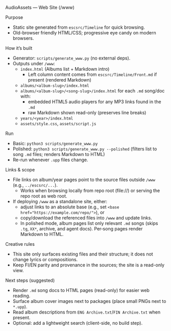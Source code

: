 AudioAssets — Web Site (/www)

Purpose
- Static site generated from `escsrc/Timeline` for quick browsing.
- Old-browser friendly HTML/CSS; progressive eye candy on modern browsers.

How it’s built
- Generator: `scripts/generate_www.py` (no external deps).
- Outputs under `/www`:
  - `index.html` (Albums list + Markdown intro)
    - Left column content comes from `escsrc/Timeline/Front.md` if present (rendered Markdown)
  - `albums/<album-slug>/index.html`
  - `albums/<album-slug>/<song-slug>/index.html` for each `.md` song/doc with:
    - embedded HTML5 audio players for any MP3 links found in the `.md`
    - raw Markdown shown read-only (preserves line breaks)
  - `years/<year>/index.html`
  - `assets/style.css`, `assets/script.js`

Run
- Basic: `python3 scripts/generate_www.py`
- Polished: `python3 scripts/generate_www.py --polished` (filters list to song `.md` files; renders Markdown to HTML)
- Re-run whenever `.upp` files change.

Links & scope
- File links on album/year pages point to the source files outside `/www` (e.g., `../escsrc/...`).
  - Works when browsing locally from repo root (file://) or serving the repo root as web root.
- If deploying `/www` as a standalone site, either:
    - adjust links to an absolute base (e.g., set `<base href="https://example.com/repo/">`), or
    - copy/download the referenced files into `/www` and update links.
  - In polished mode, album pages list only relevant `.md` songs (skips `.tg`, `XX*`, archive, and agent docs). Per‑song pages render Markdown to HTML.

Creative rules
- This site only surfaces existing files and their structure; it does not change lyrics or compositions.
- Keep FI/EN parity and provenance in the sources; the site is a read-only view.

Next steps (suggested)
- Render `.md` song docs to HTML pages (read-only) for easier web reading.
- Surface album cover images next to packages (place small PNGs next to `*.upp`).
- Read album descriptions from `ENG Archive.txt`/`FIN Archive.txt` when present.
- Optional: add a lightweight search (client-side, no build step).